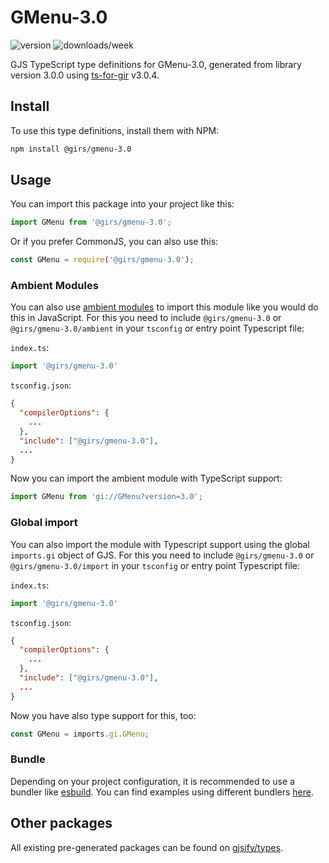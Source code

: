 
# GMenu-3.0

![version](https://img.shields.io/npm/v/@girs/gmenu-3.0)
![downloads/week](https://img.shields.io/npm/dw/@girs/gmenu-3.0)


GJS TypeScript type definitions for GMenu-3.0, generated from library version 3.0.0 using [ts-for-gir](https://github.com/gjsify/ts-for-gir) v3.0.4.


## Install

To use this type definitions, install them with NPM:
```bash
npm install @girs/gmenu-3.0
```

## Usage

You can import this package into your project like this:
```ts
import GMenu from '@girs/gmenu-3.0';
```

Or if you prefer CommonJS, you can also use this:
```ts
const GMenu = require('@girs/gmenu-3.0');
```

### Ambient Modules

You can also use [ambient modules](https://github.com/gjsify/ts-for-gir/tree/main/packages/cli#ambient-modules) to import this module like you would do this in JavaScript.
For this you need to include `@girs/gmenu-3.0` or `@girs/gmenu-3.0/ambient` in your `tsconfig` or entry point Typescript file:

`index.ts`:
```ts
import '@girs/gmenu-3.0'
```

`tsconfig.json`:
```json
{
  "compilerOptions": {
    ...
  },
  "include": ["@girs/gmenu-3.0"],
  ...
}
```

Now you can import the ambient module with TypeScript support: 

```ts
import GMenu from 'gi://GMenu?version=3.0';
```

### Global import

You can also import the module with Typescript support using the global `imports.gi` object of GJS.
For this you need to include `@girs/gmenu-3.0` or `@girs/gmenu-3.0/import` in your `tsconfig` or entry point Typescript file:

`index.ts`:
```ts
import '@girs/gmenu-3.0'
```

`tsconfig.json`:
```json
{
  "compilerOptions": {
    ...
  },
  "include": ["@girs/gmenu-3.0"],
  ...
}
```

Now you have also type support for this, too:

```ts
const GMenu = imports.gi.GMenu;
```

### Bundle

Depending on your project configuration, it is recommended to use a bundler like [esbuild](https://esbuild.github.io/). You can find examples using different bundlers [here](https://github.com/gjsify/ts-for-gir/tree/main/examples).

## Other packages

All existing pre-generated packages can be found on [gjsify/types](https://github.com/gjsify/types).

